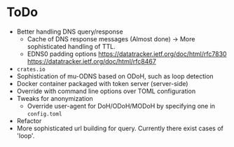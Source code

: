 # ToDo

- Better handling DNS query/response
  - Cache of DNS response messages (Almost done)
   -> More sophisticated handling of TTL.
  - EDNS0 padding options
    <https://datatracker.ietf.org/doc/html/rfc7830>
    <https://datatracker.ietf.org/doc/html/rfc8467>
- `crates.io`
- Sophistication of mu-ODNS based on ODoH, such as loop detection
- Docker container packaged with token server (server-side)
- Override with command line options over TOML configuration
- Tweaks for anonymization
  - Override user-agent for DoH/ODoH/MODoH by specifying one in `config.toml`
- Refactor
- More sophisticated url building for query. Currently there exist cases of 'loop'.
